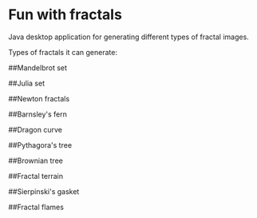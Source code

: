 # Fun with fractals
Java desktop application for generating different types of fractal images.

Types of fractals it can generate:

##Mandelbrot set

##Julia set

##Newton fractals

##Barnsley's fern

##Dragon curve

##Pythagora's tree

##Brownian tree

##Fractal terrain

##Sierpinski's gasket

##Fractal flames
